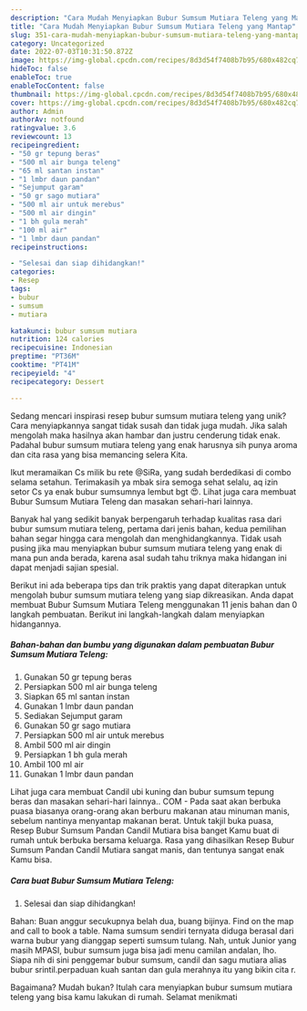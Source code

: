 ```yaml
---
description: "Cara Mudah Menyiapkan Bubur Sumsum Mutiara Teleng yang Mantap"
title: "Cara Mudah Menyiapkan Bubur Sumsum Mutiara Teleng yang Mantap"
slug: 351-cara-mudah-menyiapkan-bubur-sumsum-mutiara-teleng-yang-mantap
category: Uncategorized
date: 2022-07-03T10:31:50.872Z
image: https://img-global.cpcdn.com/recipes/8d3d54f7408b7b95/680x482cq70/bubur-sumsum-mutiara-teleng-foto-resep-utama.jpg
hideToc: false
enableToc: true
enableTocContent: false
thumbnail: https://img-global.cpcdn.com/recipes/8d3d54f7408b7b95/680x482cq70/bubur-sumsum-mutiara-teleng-foto-resep-utama.jpg
cover: https://img-global.cpcdn.com/recipes/8d3d54f7408b7b95/680x482cq70/bubur-sumsum-mutiara-teleng-foto-resep-utama.jpg
author: Admin
authorAv: notfound
ratingvalue: 3.6
reviewcount: 13
recipeingredient:
- "50 gr tepung beras"
- "500 ml air bunga teleng"
- "65 ml santan instan"
- "1 lmbr daun pandan"
- "Sejumput garam"
- "50 gr sago mutiara"
- "500 ml air untuk merebus"
- "500 ml air dingin"
- "1 bh gula merah"
- "100 ml air"
- "1 lmbr daun pandan"
recipeinstructions:

- "Selesai dan siap dihidangkan!"
categories:
- Resep
tags:
- bubur
- sumsum
- mutiara

katakunci: bubur sumsum mutiara 
nutrition: 124 calories
recipecuisine: Indonesian
preptime: "PT36M"
cooktime: "PT41M"
recipeyield: "4"
recipecategory: Dessert

---
```





Sedang mencari inspirasi resep bubur sumsum mutiara teleng yang unik? Cara menyiapkannya sangat tidak susah dan tidak juga mudah. Jika salah mengolah maka hasilnya akan hambar dan justru cenderung tidak enak. Padahal bubur sumsum mutiara teleng yang enak harusnya sih punya aroma dan cita rasa yang bisa memancing selera Kita.





Ikut meramaikan Cs milik bu rete @SiRa, yang sudah berdedikasi di combo selama setahun. Terimakasih ya mbak sira semoga sehat selalu, aq izin setor Cs ya enak bubur sumsumnya lembut bgt 😍. Lihat juga cara membuat Bubur Sumsum Mutiara Teleng dan masakan sehari-hari lainnya.

Banyak hal yang sedikit banyak berpengaruh terhadap kualitas rasa dari bubur sumsum mutiara teleng, pertama dari jenis bahan, kedua pemilihan bahan segar hingga cara mengolah dan menghidangkannya. Tidak usah pusing jika mau menyiapkan bubur sumsum mutiara teleng yang enak di mana pun anda berada, karena asal sudah tahu triknya maka hidangan ini dapat menjadi sajian spesial.






Berikut ini ada beberapa tips dan trik praktis yang dapat diterapkan untuk mengolah bubur sumsum mutiara teleng yang siap dikreasikan. Anda dapat membuat Bubur Sumsum Mutiara Teleng menggunakan 11 jenis bahan dan 0 langkah pembuatan. Berikut ini langkah-langkah dalam menyiapkan hidangannya.

<!--inarticleads1-->

##### Bahan-bahan dan bumbu yang digunakan dalam pembuatan Bubur Sumsum Mutiara Teleng:

1. Gunakan 50 gr tepung beras
1. Persiapkan 500 ml air bunga teleng
1. Siapkan 65 ml santan instan
1. Gunakan 1 lmbr daun pandan
1. Sediakan Sejumput garam
1. Gunakan 50 gr sago mutiara
1. Persiapkan 500 ml air untuk merebus
1. Ambil 500 ml air dingin
1. Persiapkan 1 bh gula merah
1. Ambil 100 ml air
1. Gunakan 1 lmbr daun pandan


Lihat juga cara membuat Candil ubi kuning dan bubur sumsum tepung beras dan masakan sehari-hari lainnya.. COM - Pada saat akan berbuka puasa biasanya orang-orang akan berburu makanan atau minuman manis, sebelum nantinya menyantap makanan berat. Untuk takjil buka puasa, Resep Bubur Sumsum Pandan Candil Mutiara bisa banget Kamu buat di rumah untuk berbuka bersama keluarga. Rasa yang dihasilkan Resep Bubur Sumsum Pandan Candil Mutiara sangat manis, dan tentunya sangat enak Kamu bisa. 

<!--inarticleads2-->

##### Cara buat Bubur Sumsum Mutiara Teleng:


1. Selesai dan siap dihidangkan!

Bahan: Buan anggur secukupnya belah dua, buang bijinya. Find on the map and call to book a table. Nama sumsum sendiri ternyata diduga berasal dari warna bubur yang dianggap seperti sumsum tulang. Nah, untuk Junior yang masih MPASI, bubur sumsum juga bisa jadi menu camilan andalan, lho. Siapa nih di sini penggemar bubur sumsum, candil dan sagu mutiara alias bubur srintil.perpaduan kuah santan dan gula merahnya itu yang bikin cita r. 

Bagaimana? Mudah bukan? Itulah cara menyiapkan bubur sumsum mutiara teleng yang bisa kamu lakukan di rumah. Selamat menikmati
